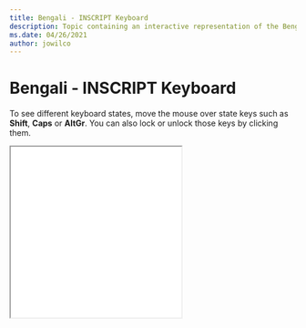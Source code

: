 ```yaml
--- 
title: Bengali - INSCRIPT Keyboard 
description: Topic containing an interactive representation of the Bengali - INSCRIPT Keyboard 
ms.date: 04/26/2021 
author: jowilco 
--- 
```

 
# Bengali - INSCRIPT Keyboard 
 
To see different keyboard states, move the mouse over state keys such as **Shift**, **Caps** or **AltGr**. You can also lock or unlock those keys by clicking them. 
 
<iframe src="kbdinbe2.html" height="300"></iframe> 
